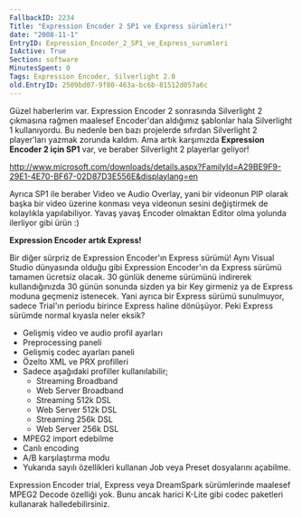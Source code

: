 ```yaml
---
FallbackID: 2234
Title: "Expression Encoder 2 SP1 ve Express sürümleri!"
date: "2008-11-1"
EntryID: Expression_Encoder_2_SP1_ve_Express_surumleri
IsActive: True
Section: software
MinutesSpent: 0
Tags: Expression Encoder, Silverlight 2.0
old.EntryID: 2509bd07-9f80-463a-bc6b-81512d057a6c
---
```

Güzel haberlerim var. Expression Encoder 2 sonrasında Silverlight 2
çıkmasına rağmen maalesef Encoder'dan aldığımız şablonlar hala
Silverlight 1 kullanıyordu. Bu nedenle ben bazı projelerde sıfırdan
Silverlight 2 player'ları yazmak zorunda kaldım. Ama artık karşımızda
**Expression Encoder 2 için SP1** var, ve beraber Silverlight 2
playerlar geliyor!

<http://www.microsoft.com/downloads/details.aspx?FamilyId=A29BE9F9-29E1-4E70-BF67-02D87D3E556E&displaylang=en>

Ayrıca SP1 ile beraber Video ve Audio Overlay, yani bir videonun PIP
olarak başka bir video üzerine konması veya videonun sesini değiştirmek
de kolaylıkla yapılabiliyor. Yavaş yavaş Encoder olmaktan Editor olma
yolunda ilerliyor gibi ürün :)

**Expression Encoder artık Express!**

Bir diğer sürpriz de Expression Encoder'ın Express sürümü! Aynı Visual
Studio dünyasında olduğu gibi Expression Encoder'ın da Express sürümü
tamamen ücretsiz olacak. 30 günlük deneme sürümünü indirerek
kullandığınızda 30 günün sonunda sizden ya bir Key girmeniz ya de
Express moduna geçmeniz istenecek. Yani ayrıca bir Express sürümü
sunulmuyor, sadece Trial'ın periodu birince Express haline dönüşüyor.
Peki Express sürümde normal kıyasla neler eksik?

-   Gelişmiş video ve audio profil ayarları
-   Preprocessing paneli
-   Gelişmiş codec ayarları paneli
-   Özelto XML ve PRX profilleri
-   Sadece aşağıdaki profiller kullanılabilir;
    -   Streaming Broadband
    -   Web Server Broadband
    -   Streaming 512k DSL
    -   Web Server 512k DSL
    -   Streaming 256k DSL
    -   Web Server 256k DSL
-   MPEG2 import edebilme
-   Canlı encoding
-   A/B karşılaştırma modu
-   Yukarıda sayılı özellikleri kullanan Job veya Preset dosyalarını
    açabilme.

Expression Encoder trial, Express veya DreamSpark sürümlerinde maalesef
MPEG2 Decode özelliği yok. Bunu ancak harici K-Lite gibi codec paketleri
kullanarak halledebilirsiniz.


